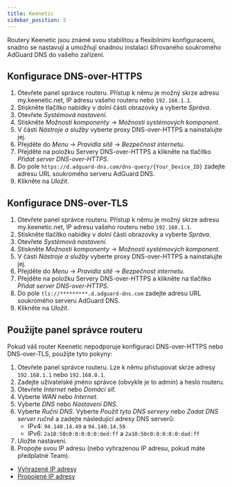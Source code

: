 ```yaml
---
title: Keenetic
sidebar_position: 5
---
```


Routery Keenetic jsou známé svou stabilitou a flexibilními konfiguracemi, snadno se nastavují a umožňují snadnou instalaci šifrovaného soukromého AdGuard DNS do vašeho zařízení.

## Konfigurace DNS-over-HTTPS

1. Otevřete panel správce routeru. Přístup k němu je možný skrze adresu my.keenetic.net, IP adresu vašeho routeru nebo `192.168.1.1`.
2. Stiskněte tlačítko nabídky v dolní části obrazovky a vyberte _Správa_.
3. Otevřete _Systémová nastavení_.
4. Stiskněte _Možnosti komponenty_ → _Možnosti systémových komponent_.
5. V části _Nástroje a služby_ vyberte proxy DNS-over-HTTPS a nainstalujte jej.
6. Přejděte do _Menu_ → _Pravidla sítě_ → _Bezpečnost internetu_.
7. Přejděte na položku Servery DNS-over-HTTPS a klikněte na tlačítko _Přidat server DNS-over-HTTPS_.
8. Do pole `https://d.adguard-dns.com/dns-query/{Your_Device_ID}` zadejte adresu URL soukromého serveru AdGuard DNS.
9. Klikněte na _Uložit_.

## Konfigurace DNS-over-TLS

1. Otevřete panel správce routeru. Přístup k němu je možný skrze adresu my.keenetic.net, IP adresu vašeho routeru nebo `192.168.1.1`.
2. Stiskněte tlačítko nabídky v dolní části obrazovky a vyberte _Správa_.
3. Otevřete _Systémová nastavení_.
4. Stiskněte _Možnosti komponenty_ → _Možnosti systémových komponent_.
5. V části _Nástroje a služby_ vyberte proxy DNS-over-HTTPS a nainstalujte jej.
6. Přejděte do _Menu_ → _Pravidla sítě_ → _Bezpečnost internetu_.
7. Přejděte na položku Servery DNS-over-HTTPS a klikněte na tlačítko _Přidat server DNS-over-HTTPS_.
8. Do pole `tls://*********.d.adguard-dns.com` zadejte adresu URL soukromého serveru AdGuard DNS.
9. Klikněte na _Uložit_.

## Použijte panel správce routeru

Pokud váš router Keenetic nepodporuje konfiguraci DNS-over-HTTPS nebo DNS-over-TLS, použijte tyto pokyny:

1. Otevřete panel správce routeru. Lze k němu přistupovat skrze adresy `192.168.1.1` nebo `192.168.0.1`.
2. Zadejte uživatelské jméno správce (obvykle je to admin) a heslo routeru.
3. Otevřete _Internet_ nebo _Domácí síť_.
4. Vyberte _WAN_ nebo _Internet_.
5. Vyberte _DNS_ nebo _Nastavení DNS_.
6. Vyberte _Ruční DNS_. Vyberte _Použít tyto DNS servery_ nebo _Zadat DNS server ručně_ a zadejte následující adresy DNS serverů:
    - IPv4: `94.140.14.49` a `94.140.14.59`
    - IPv6: `2a10:50c0:0:0:0:0:ded:ff` a `2a10:50c0:0:0:0:0:dad:ff`
7. Uložte nastavení.
8. Propojte svou IP adresu (nebo vyhrazenou IP adresu, pokud máte předplatné Team).

- [Vyhrazené IP adresy](/private-dns/connect-devices/other-options/dedicated-ip.md)
- [Propojené IP adresy](/private-dns/connect-devices/other-options/linked-ip.md)
